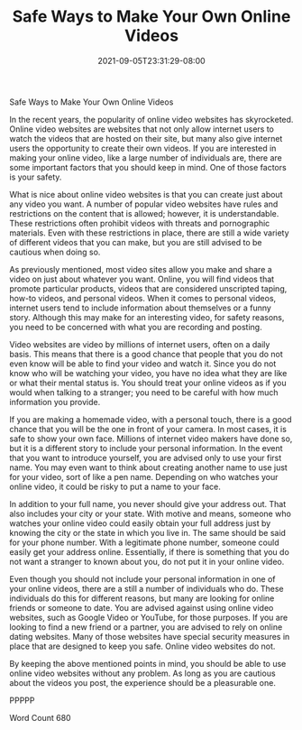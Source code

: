 ﻿---
title: "Safe Ways to Make Your Own Online Videos"
date: 2021-09-05T23:31:29-08:00
description: "Video Sites Tips for Web Success"
featured_image: "/images/Video Sites.jpg"
tags: ["Video Sites"]
---

Safe Ways to Make Your Own Online Videos

In the recent years, the popularity of online video websites has skyrocketed.  Online video websites are websites that not only allow internet users to watch the videos that are hosted on their site, but many also give internet users the opportunity to create their own videos.  If you are interested in making your online video, like a large number of individuals are, there are some important factors that you should keep in mind.  One of those factors is your safety.

What is nice about online video websites is that you can create just about any video you want.  A number of popular video websites have rules and restrictions on the content that is allowed; however, it is understandable.  These restrictions often prohibit videos with threats and pornographic materials. Even with these restrictions in place, there are still a wide variety of different videos that you can make, but you are still advised to be cautious when doing so.

As previously mentioned, most video sites allow you make and share a video on just about whatever you want.  Online, you will find videos that promote particular products, videos that are considered unscripted taping, how-to videos, and personal videos.  When it comes to personal videos, internet users tend to include information about themselves or a funny story. Although this may make for an interesting video, for safety reasons, you need to be concerned with what you are recording and posting.

Video websites are video by millions of internet users, often on a daily basis. This means that there is a good chance that people that you do not even know will be able to find your video and watch it. Since you do not know who will be watching your video, you have no idea what they are like or what their mental status is. You should treat your online videos as if you would when talking to a stranger; you need to be careful with how much information you provide.

If you are making a homemade video, with a personal touch, there is a good chance that you will be the one in front of your camera.  In most cases, it is safe to show your own face.  Millions of internet video makers have done so, but it is a different story to include your personal information.  In the event that you want to introduce yourself, you are advised only to use your first name.  You may even want to think about creating another name to use just for your video, sort of like a pen name.  Depending on who watches your online video, it could be risky to put a name to your face.

In addition to your full name, you never should give your address out. That also includes your city or your state. With motive and means, someone who watches your online video could easily obtain your full address just by knowing the city or the state in which you live in.  The same should be said for your phone number. With a legitimate phone number, someone could easily get your address online. Essentially, if there is something that you do not want a stranger to known about you, do not put it in your online video.

Even though you should not include your personal information in one of your online videos, there are a still a number of individuals who do. These individuals do this for different reasons, but many are looking for online friends or someone to date.  You are advised against using online video websites, such as Google Video or YouTube, for those purposes.  If you are looking to find a new friend or a partner, you are advised to rely on online dating websites. Many of those websites have special security measures in place that are designed to keep you safe.  Online video websites do not.  

By keeping the above mentioned points in mind, you should be able to use online video websites without any problem. As long as you are cautious about the videos you post, the experience should be a pleasurable one.  

PPPPP

Word Count 680

